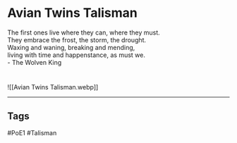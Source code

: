 # Avian Twins Talisman
The first ones live where they can, where they must.  
They embrace the frost, the storm, the drought.  
Waxing and waning, breaking and mending,  
living with time and happenstance, as must we.  
\- The Wolven King

#
![[Avian Twins Talisman.webp]]

---
## Tags
#PoE1
#Talisman 
